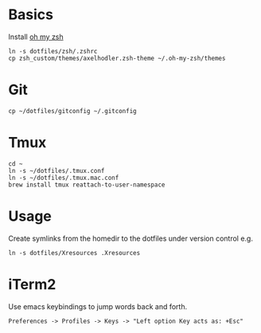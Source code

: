 # Basics

Install [oh my zsh](https://github.com/robbyrussell/oh-my-zsh)

```
ln -s dotfiles/zsh/.zshrc
cp zsh_custom/themes/axelhodler.zsh-theme ~/.oh-my-zsh/themes
```

# Git

```
cp ~/dotfiles/gitconfig ~/.gitconfig
```

# Tmux

```
cd ~
ln -s ~/dotfiles/.tmux.conf
ln -s ~/dotfiles/.tmux.mac.conf
brew install tmux reattach-to-user-namespace
```

# Usage
Create symlinks from the homedir to the dotfiles under version control e.g.

    ln -s dotfiles/Xresources .Xresources

# iTerm2
Use emacs keybindings to jump words back and forth.

```
Preferences -> Profiles -> Keys -> "Left option Key acts as: +Esc"
```
